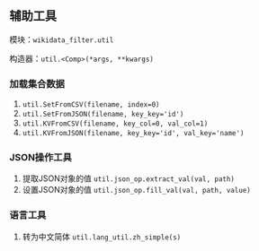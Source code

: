 ## 辅助工具

模块：`wikidata_filter.util`

构造器：`util.<Comp>(*args, **kwargs)`

### 加载集合数据
1. `util.SetFromCSV(filename, index=0)`
2. `util.SetFromJSON(filename, key_key='id')`
3. `util.KVFromCSV(filename, key_col=0, val_col=1)`
4. `util.KVFromJSON(filename, key_key='id', val_key='name')`

### JSON操作工具
1. 提取JSON对象的值 `util.json_op.extract_val(val, path)`
2. 设置JSON对象的值 `util.json_op.fill_val(val, path, value)`

### 语言工具
1. 转为中文简体 `util.lang_util.zh_simple(s)`


